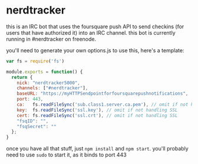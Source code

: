 # nerdtracker

this is an IRC bot that uses the foursquare push API to send checkins (for users that have authorized it) into an IRC channel. this bot is currently running in #nerdtracker on freenode.

you'll need to generate your own options.js to use this, here's a template:

```js
var fs = require('fs')

module.exports = function() {
  return {
  	nick: "nerdtracker5000",
  	channels: ["#nerdtracker"],
    baseURL: "https://myHTTPSendpointforfoursquarepushnotifications",
    port: 443,
    ca:   fs.readFileSync('sub.class1.server.ca.pem'), // omit if not handing SSL
    key:  fs.readFileSync('ssl.key'), // omit if not handling SSL
    cert: fs.readFileSync('ssl.crt'), // omit if not handling SSL
    "fsqID": "",
    "fsqSecret": ""
  };
}
```

once you have all that stuff, just `npm install` and `npm start`. you'll probably need to use `sudo` to start it, as it binds to port 443
